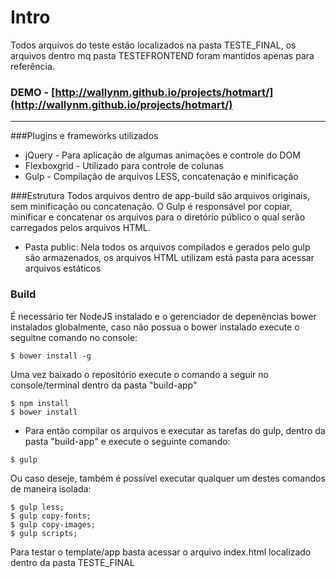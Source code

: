 # Intro
Todos arquivos do teste estão localizados na pasta TESTE_FINAL, os arquivos dentro mq pasta TESTEFRONTEND foram mantidos apenas para referência.

### DEMO - [http://wallynm.github.io/projects/hotmart/](http://wallynm.github.io/projects/hotmart/)

---


###Plugins e frameworks utilizados
- jQuery - Para aplicação de algumas animações e controle do DOM
- Flexboxgrid - Utilizado para controle de colunas 
- Gulp - Compilação de arquivos LESS, concatenação e minificação

###Estrutura
Todos arquivos dentro de app-build são arquivos originais, sem minificação ou concatenação. O Gulp é responsável por copiar, minificar e concatenar os arquivos para o diretório público o qual serão carregados pelos arquivos HTML.

- Pasta public: Nela todos os arquivos compilados e gerados pelo gulp são armazenados, os arquivos HTML utilizam está pasta para acessar arquivos estáticos


### Build
É necessário ter NodeJS instalado e o gerenciador de depenências bower instalados globalmente, caso não possua o bower instalado execute o seguitne comando no console:
```
$ bower install -g
```

Uma vez baixado o repositório execute o comando a seguir no console/terminal dentro da pasta "build-app"
```
$ npm install
$ bower install
```

- Para então compilar os arquivos e executar as tarefas do gulp, dentro da pasta "build-app" e execute o seguinte comando:
``` 
$ gulp
```

Ou caso deseje, também é possível executar qualquer um destes comandos de maneira isolada:
``` 
$ gulp less;
$ gulp copy-fonts;
$ gulp copy-images;
$ gulp scripts;
```

Para testar o template/app basta acessar o arquivo index.html localizado dentro da pasta TESTE_FINAL
